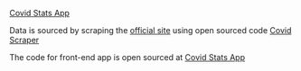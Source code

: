 [Covid Stats App](https://covidindiastats.site/)

Data is sourced by scraping the [official site](https://www.mygov.in/covid-19) using open sourced code [Covid Scraper](https://github.com/achanta3215/covid19IndiaScraper)

The code for front-end app is open sourced at [Covid Stats App](https://github.com/achanta3215/covidStatsApp)
